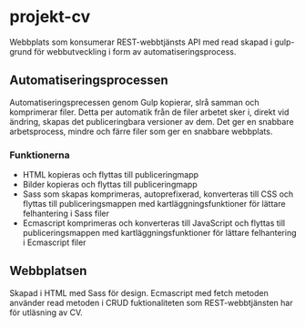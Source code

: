 # projekt-cv
Webbplats som konsumerar REST-webbtjänsts API med read skapad i gulp- grund för webbutveckling i form av automatiseringsprocess.

## Automatiseringsprocessen
Automatiseringsprecessen genom Gulp kopierar, slrå samman och komprimerar filer.
Detta per automatik från de filer arbetet sker i, direkt vid ändring, skapas det publiceringbara versioner av dem.
Det ger en snabbare arbetsprocess, mindre och färre filer som ger en snabbare webbplats.

### Funktionerna
- HTML kopieras och flyttas till publiceringmapp
- Bilder kopieras och flyttas till publiceringmapp
- Sass som skapas komprimeras, autoprefixerad, konverteras till CSS och flyttas till publiceringsmappen med kartläggningsfunktioner för lättare felhantering i Sass filer
- Ecmascript komprimeras och konverteras till JavaScript och flyttas till publiceringsmappen med kartläggningsfunktioner för lättare felhantering i Ecmascript filer

## Webbplatsen
Skapad i HTML med Sass för design. Ecmascript med fetch metoden använder read metoden i CRUD fuktionaliteten som REST-webbtjänsten har för utläsning av CV.
